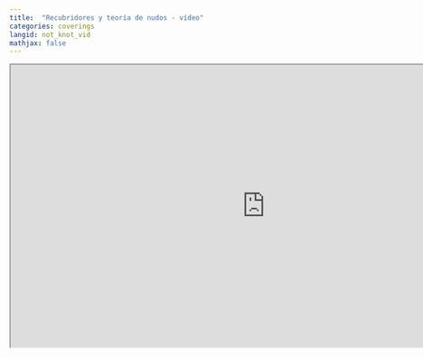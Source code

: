 ```yaml
---
title:  "Recubridores y teoría de nudos - vídeo"
categories: coverings
langid: not_knot_vid
mathjax: false
---
```


<iframe width="900" height="500"
	src="https://www.youtube.com/embed/zd_HGjH7QZo?rel=0">
</iframe>

